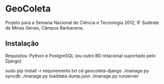 GeoColeta
=========

Projeto para a Semana Nacional de Ciência e Tecnologia 2012, IF Sudeste de Minas Gerais, Câmpus Barbacena.


Instalação
----------

Requisitos: Python e PostgreSQL (ou outro BD relacional suportado pelo Django)

sudo pip install -r requirements.txt
cd geocoleta-django
./manage.py syncdb
./manage.py loaddata dump.json
./manage.py runserver
